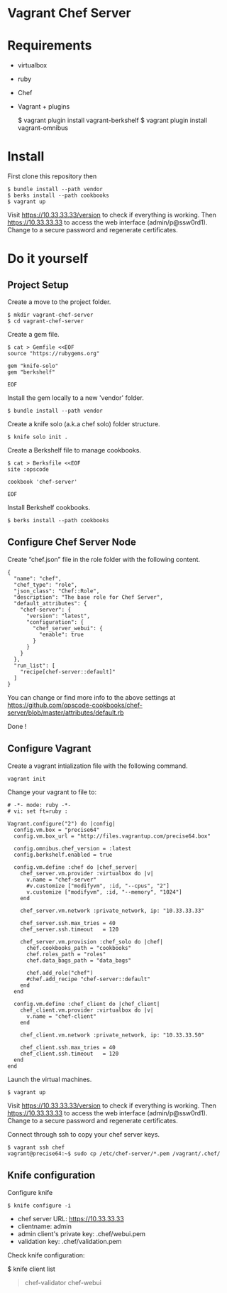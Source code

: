 # Vagrant Chef Server

# Requirements

- virtualbox
- ruby
- Chef
- Vagrant + plugins

    $ vagrant plugin install vagrant-berkshelf
    $ vagrant plugin install vagrant-omnibus

# Install

First clone this repository then 

    $ bundle install --path vendor
    $ berks install --path cookbooks
    $ vagrant up

Visit https://10.33.33.33/version to check if everything is working.
Then https://10.33.33.33 to access the web interface (admin/p@ssw0rd1).
Change to a secure password and regenerate certificates.

# Do it yourself

## Project Setup

Create a move to the project folder.

    $ mkdir vagrant-chef-server
    $ cd vagrant-chef-server
    
Create a gem file.
   
    $ cat > Gemfile <<EOF
    source "https://rubygems.org"

    gem "knife-solo"
    gem "berkshelf"
 
    EOF

Install the gem locally to a new 'vendor' folder.  
    
    $ bundle install --path vendor
    
Create a knife solo (a.k.a chef solo) folder structure.
    
    $ knife solo init .
    
Create a Berkshelf file to manage cookbooks.
    
    $ cat > Berksfile <<EOF
    site :opscode

    cookbook 'chef-server'
    
    EOF

Install Berkshelf cookbooks.
 
    $ berks install --path cookbooks
    
## Configure Chef Server Node

Create “chef.json” file in the role folder with the following content. 

    {
      "name": "chef",
      "chef_type": "role",
      "json_class": "Chef::Role",
      "description": "The base role for Chef Server",
      "default_attributes": {
        "chef-server": {
          "version": "latest",
          "configuration": {
            "chef_server_webui": {
              "enable": true
            }
          }
        }
      },
      "run_list": [
        "recipe[chef-server::default]"
      ]
    }

You can change or find more info to the above settings at https://github.com/opscode-cookbooks/chef-server/blob/master/attributes/default.rb

Done ! 


## Configure Vagrant

Create a vagrant intialization file with the following command.

    vagrant init
    
Change your vagrant to file to:

    # -*- mode: ruby -*-
    # vi: set ft=ruby :

    Vagrant.configure("2") do |config|
      config.vm.box = "precise64"
      config.vm.box_url = "http://files.vagrantup.com/precise64.box"

      config.omnibus.chef_version = :latest
      config.berkshelf.enabled = true
      
      config.vm.define :chef do |chef_server|  
        chef_server.vm.provider :virtualbox do |v|
          v.name = "chef-server"
          #v.customize ["modifyvm", :id, "--cpus", "2"]
          v.customize ["modifyvm", :id, "--memory", "1024"]
        end

        chef_server.vm.network :private_network, ip: "10.33.33.33"

        chef_server.ssh.max_tries = 40
        chef_server.ssh.timeout   = 120

        chef_server.vm.provision :chef_solo do |chef|
          chef.cookbooks_path = "cookbooks"
          chef.roles_path = "roles"
          chef.data_bags_path = "data_bags"
          
          chef.add_role("chef")
          #chef.add_recipe "chef-server::default"
        end
      end

      config.vm.define :chef_client do |chef_client|
        chef_client.vm.provider :virtualbox do |v|
          v.name = "chef-client"
        end
            
        chef_client.vm.network :private_network, ip: "10.33.33.50"

        chef_client.ssh.max_tries = 40
        chef_client.ssh.timeout   = 120
      end
    end

Launch the virtual machines.

    $ vagrant up

Visit https://10.33.33.33/version to check if everything is working.
Then https://10.33.33.33 to access the web interface (admin/p@ssw0rd1).
Change to a secure password and regenerate certificates.


Connect through ssh to copy your chef server keys.

    $ vagrant ssh chef
    vagrant@precise64:~$ sudo cp /etc/chef-server/*.pem /vagrant/.chef/


## Knife configuration

Configure knife

    $ knife configure -i

- chef server URL: https://10.33.33.33
- clientname: admin
- admin client's private key: .chef/webui.pem
- validation key: .chef/validation.pem

Check knife configuration:

  $ knife client list
  > chef-validator
  > chef-webui



